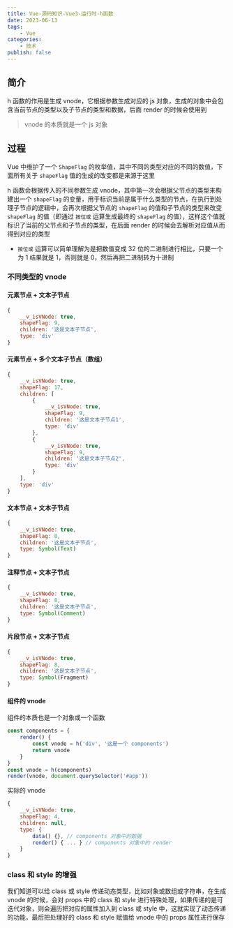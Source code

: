 ```yaml
---
title: Vue-源码知识-Vue3-运行时-h函数
date: 2023-06-13
tags:
    - Vue
categories:
    - 技术
publish: false
---
```


## 简介

h 函数的作用是生成 vnode，它根据参数生成对应的 js 对象，生成的对象中会包含当前节点的类型以及子节点的类型和数据，后面 render 的时候会使用到

> vnode 的本质就是一个 js 对象

## 过程

Vue 中维护了一个 `ShapeFlag` 的枚举值，其中不同的类型对应的不同的数值，下面所有关于 `shapeFlag` 值的生成的改变都是来源于这里

h 函数会根据传入的不同参数生成 vnode，其中第一次会根据父节点的类型来构建出一个 `shapeFlag` 的变量，用于标识当前是属于什么类型的节点，在执行到处理子节点的逻辑中，会再次根据父节点的 `shapeFlag` 的值和子节点的类型来改变 `shapeFlag` 的值（即通过 `按位或` 运算生成最终的 `shapeFlag` 的值），这样这个值就标识了当前的父节点和子节点的类型，在后面 render 的时候会去解析对应值从而得到对应的类型

-   `按位或` 运算可以简单理解为是把数值变成 32 位的二进制进行相比，只要一个为 1 结果就是 1，否则就是 0，然后再把二进制转为十进制

### 不同类型的 vnode

#### 元素节点 + 文本子节点

```js
{
    __v_isVNode: true,
    shapeFlag: 9,
    children: '这是文本子节点',
    type: 'div'
}
```

#### 元素节点 + 多个文本子节点（数组）

```js
{
    __v_isVNode: true,
    shapeFlag: 17,
    children: [
        {
            __v_isVNode: true,
            shapeFlag: 9,
            children: '这是文本子节点1',
            type: 'div'
        },
        {
            __v_isVNode: true,
            shapeFlag: 9,
            children: '这是文本子节点2',
            type: 'div'
        }
    ],
    type: 'div'
}
```

#### 文本节点 + 文本子节点

```js
{
    __v_isVNode: true,
    shapeFlag: 8,
    children: '这是文本子节点',
    type: Symbol(Text)
}
```

#### 注释节点 + 文本子节点

```js
{
    __v_isVNode: true,
    shapeFlag: 8,
    children: '这是文本子节点',
    type: Symbol(Comment)
}
```

#### 片段节点 + 文本子节点

```js
{
    __v_isVNode: true,
    shapeFlag: 8,
    children: '这是文本子节点',
    type: Symbol(Fragment)
}
```

#### 组件的 vnode

组件的本质也是一个对象或一个函数

```js
const components = {
    render() {
        const vnode = h('div', '这是一个 components')
        return vnode
    }
}
const vnode = h(components)
render(vnode, document.querySelector('#app'))
```

实际的 vnode

```js
{
    __v_isVNode: true,
    shapeFlag: 4,
    children: null,
    type: {
        data() {}, // components 对象中的数据
        render() { ... } // components 对象中的 render
    }
}
```

### class 和 style 的增强

我们知道可以给 class 或 style 传递动态类型，比如对象或数组或字符串，在生成 vnode 的时候，会对 props 中的 class 和 style 进行特殊处理，如果传递的是可迭代对象，则会遍历把对应的属性加入到 class 或 style 中，这就实现了动态传递的功能，最后把处理好的 class 和 style 赋值给 vnode 中的 props 属性进行保存

